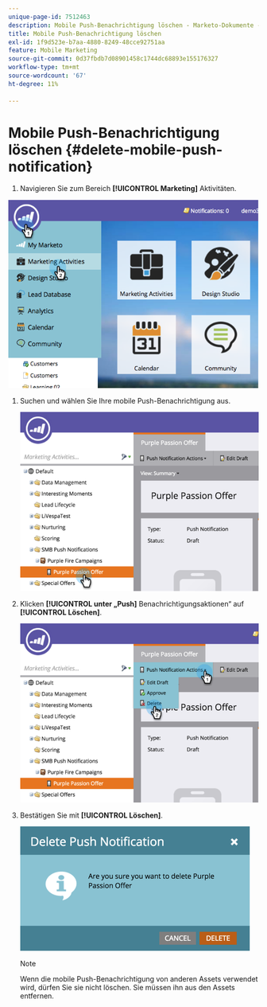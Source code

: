 ```yaml
---
unique-page-id: 7512463
description: Mobile Push-Benachrichtigung löschen - Marketo-Dokumente - Produktdokumentation
title: Mobile Push-Benachrichtigung löschen
exl-id: 1f9d523e-b7aa-4880-8249-48cce92751aa
feature: Mobile Marketing
source-git-commit: 0d37fbdb7d08901458c1744dc68893e155176327
workflow-type: tm+mt
source-wordcount: '67'
ht-degree: 11%

---
```


# Mobile Push-Benachrichtigung löschen {#delete-mobile-push-notification}

1. Navigieren Sie zum Bereich **[!UICONTROL Marketing]** Aktivitäten.

![](assets/image2015-4-22-18-3a42-3a36.png)

1. Suchen und wählen Sie Ihre mobile Push-Benachrichtigung aus.

   ![](assets/image2015-4-22-18-3a43-3a21.png)

1. Klicken **[!UICONTROL unter „Push]** Benachrichtigungsaktionen“ auf **[!UICONTROL Löschen]**.

   ![](assets/image2015-4-22-18-3a43-3a38.png)

1. Bestätigen Sie mit **[!UICONTROL Löschen]**.

   ![](assets/image2015-4-22-18-3a43-3a51.png)

   >[!NOTE]
   >
   >Wenn die mobile Push-Benachrichtigung von anderen Assets verwendet wird, dürfen Sie sie nicht löschen. Sie müssen ihn aus den Assets entfernen.
